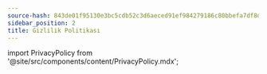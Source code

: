 ```yaml
---
source-hash: 843de01f95130e3bc5cdb52c3d6aeced91ef984279186c80bbefa7df8de573f3
sidebar_position: 2
title: Gizlilik Politikası
---
```

import PrivacyPolicy from '@site/src/components/content/PrivacyPolicy.mdx';

<PrivacyPolicy/>